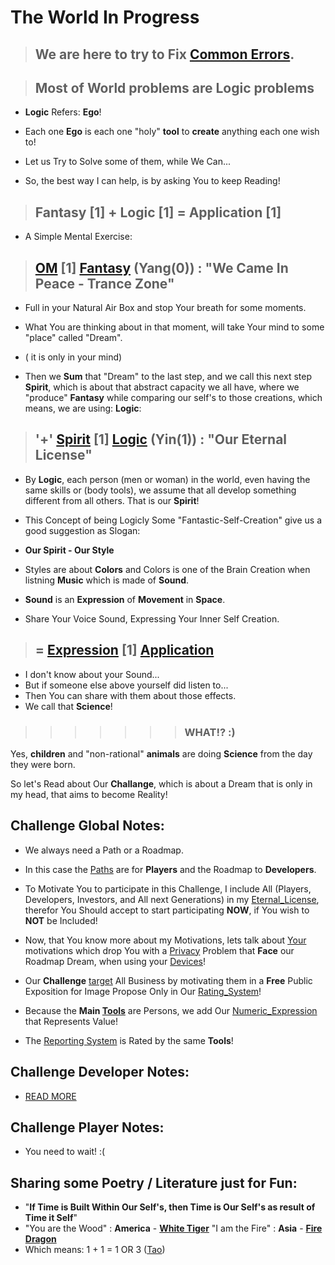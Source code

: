 # The World In Progress

> ## We are here to try to Fix [Common Errors](./404.md).

> ## Most of <b>World</b> problems are <b>Logic</b> problems

- <b>Logic</b> Refers: <b>Ego</b>!

- Each one <b>Ego</b> is each one "holy" <b>tool</b> to <b>create</b> anything each one wish to!

- Let us Try to Solve some of them, while We Can...

- So, the best way I can help, is by asking You to keep Reading!

> ## <b>Fantasy</b> [1] + <b>Logic</b> [1] = <b>Application</b> [1]

- A Simple Mental Exercise:

> ## [OM](https://www.odicforcesounds.com/#/three/you/tell/me) [1] [Fantasy](./docs/Tao/Yang/0/Fantasy/Fantasy.md) (**Yang**(0)) : "We Came In Peace - Trance Zone"

- Full in your Natural Air Box and stop Your breath for some moments.

- What You are thinking about in that moment, will take Your mind to some "place" called "Dream". 
- ( it is only in your mind) 
- Then we <b>Sum</b> that "Dream" to the last step, and we call this next step  <b>Spirit</b>, which is about that abstract capacity we all have, where we "produce" <b>Fantasy</b> while comparing our self's to those creations, which means, we are using: <b>Logic</b>:

> ## '+' [Spirit](https://www.odicforcesounds.com/#/secret/responsability/exposed) [1] [Logic](./docs/Tao/Yin/1/Logic/Logic.md) (**Yin**(1)) : "Our Eternal License"

- By <b>Logic</b>, each person (men or woman) in the world, even having the same skills or (body tools), we assume that all develop  something different from all others. That is our <b>Spirit</b>! 

- This Concept of being Logicly Some "Fantastic-Self-Creation" give us a good suggestion as Slogan:

- <b>Our Spirit - Our Style</b>

- Styles are about <b>Colors</b> and Colors is one of the Brain Creation when listning <b>Music</b> which is made of <b>Sound</b>.

- <b>Sound</b> is an <b>Expression</b> of <b>Movement</b> in <b>Space</b>.

- Share Your Voice Sound, Expressing Your Inner Self Creation.

> ## = [Expression](https://www.odicforcesounds.com/#/expression) [1] [Application](./docs/Tao/Tao.md)

- I don't know about your Sound...
- But if someone else above yourself did listen to...
- Then You can share with them about those effects.
- We call that <b>Science</b>!

>>>>>>> ### WHAT!? :) 

Yes, <b>children</b> and "non-rational" <b>animals</b> are doing <b>Science</b> from the day they were born.

So let's Read about Our <b>Challange</b>, which is about a Dream that is only in my head, that aims to become Reality!

## <b>Challenge</b> Global Notes:

- We always need a Path or a Roadmap.
- In this case the [Paths](./docs/Tao/Fragments/Path/README.md) are for <b>Players</b> and the Roadmap to <b>Developers</b>.
- To Motivate You to participate in this Challenge, I include All (Players, Developers, Investors, and All next Generations) in my [Eternal_License](LICENSE.md), therefor You Should accept to start participating <b>NOW</b>, if You wish to <b>NOT</b> be Included!

- Now, that You know more about my Motivations, lets talk about [Your](./docs/Tao/Fragments/UserInterface/README.md) motivations which drop You with a [Privacy](./docs/Tao/Fragments/Privacy/README.md) Problem that <b>Face</b> our Roadmap Dream, when using your [Devices](./docs/Tao/Fragments/Devices/README.md)!

- Our <b>Challenge</b> [target](./docs/Tao/Fragments/About/README.md) All Business by motivating them in a <b>Free</b> Public Exposition for Image Propose Only in Our [Rating_System](./docs/Tao/Fragments/Rating/README.md)!

- Because the <b>Main [Tools](./docs/Tao/Fragments/Concerns/HR.md)</b> are Persons, we add Our [Numeric_Expression](./docs/Tao/Fragments/OdicPoints/README.md) that Represents Value!

- The [Reporting System](./docs/Tao/Fragments/BlackBox/README.md) is Rated by the same <b>Tools</b>!

## <b>Challenge</b> Developer Notes:

- [READ MORE](./docs/Tao/Yin/1/Logic/Github/Developers.md)

## <b>Challenge</b> Player Notes:

- You need to wait! :(

## Sharing some <b>Poetry / Literature</b> just for Fun:

- "**If Time is Built Within Our Self's, then Time is Our Self's as result of Time it Self**"
- "You are the Wood" : **America** - **[White Tiger](./letters/Tiger_America)**
   "I am the Fire" : **Asia** - **[Fire Dragon](./letters/Dragon_Asia.md)**
- Which means: 1 + 1 = 1 OR 3 ([Tao](https://www.odicforcesounds.com/#/tao))